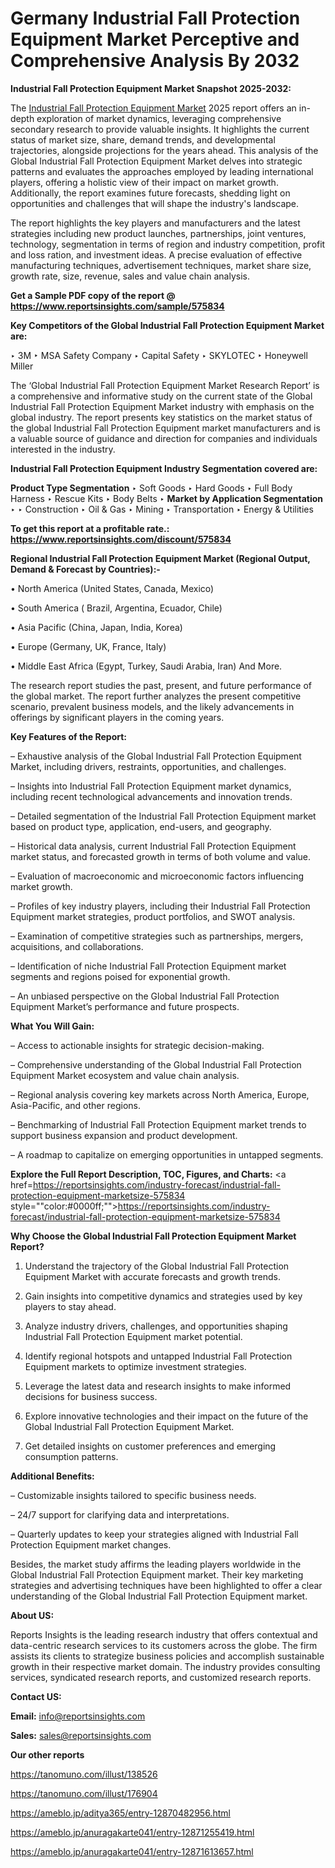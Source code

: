 # Germany Industrial Fall Protection Equipment Market Perceptive and Comprehensive Analysis By 2032

<strong>Industrial Fall Protection Equipment Market Snapshot 2025-2032:</strong>

The <a href=https://www.reportsinsights.com/sample/575834>Industrial Fall Protection Equipment Market</a> 2025 report offers an in-depth exploration of market dynamics, leveraging comprehensive secondary research to provide valuable insights. It highlights the current status of market size, share, demand trends, and developmental trajectories, alongside projections for the years ahead. This analysis of the Global Industrial Fall Protection Equipment Market delves into strategic patterns and evaluates the approaches employed by leading international players, offering a holistic view of their impact on market growth. Additionally, the report examines future forecasts, shedding light on opportunities and challenges that will shape the industry's landscape.

The report highlights the key players and manufacturers and the latest strategies including new product launches, partnerships, joint ventures, technology, segmentation in terms of region and industry competition, profit and loss ration, and investment ideas. A precise evaluation of effective manufacturing techniques, advertisement techniques, market share size, growth rate, size, revenue, sales and value chain analysis.

<strong>Get a Sample PDF copy of the report @ <a href=https://www.reportsinsights.com/sample/575834 style=color:#0000ff;>https://www.reportsinsights.com/sample/575834</a></strong>

<strong>Key Competitors of the Global Industrial Fall Protection Equipment Market are:</strong>

‣ 3M
‣ MSA Safety Company
‣ Capital Safety
‣ SKYLOTEC
‣ Honeywell Miller

The ‘Global Industrial Fall Protection Equipment Market Research Report’ is a comprehensive and informative study on the current state of the Global Industrial Fall Protection Equipment Market industry with emphasis on the global industry. The report presents key statistics on the market status of the global Industrial Fall Protection Equipment market manufacturers and is a valuable source of guidance and direction for companies and individuals interested in the industry.

<strong>Industrial Fall Protection Equipment Industry Segmentation covered are:</strong>

<strong>Product Type Segmentation</strong>
‣
Soft Goods
‣ Hard Goods
‣ Full Body Harness
‣ Rescue Kits
‣ Body Belts
‣ 
<strong>Market by Application Segmentation</strong>
‣
‣  Construction
‣ Oil & Gas
‣ Mining
‣ Transportation
‣ Energy & Utilities

<strong>To get this report at a profitable rate.: <a href=https://www.reportsinsights.com/discount/575834 style=color:#0000ff;>https://www.reportsinsights.com/discount/575834</a></strong>

<strong>Regional Industrial Fall Protection Equipment Market (Regional Output, Demand &amp; Forecast by Countries):-</strong>

• North America (United States, Canada, Mexico)

• South America ( Brazil, Argentina, Ecuador, Chile)

• Asia Pacific (China, Japan, India, Korea)

• Europe (Germany, UK, France, Italy)

• Middle East Africa (Egypt, Turkey, Saudi Arabia, Iran) And More.

The research report studies the past, present, and future performance of the global market. The report further analyzes the present competitive scenario, prevalent business models, and the likely advancements in offerings by significant players in the coming years.

<strong>Key Features of the Report:</strong>

– Exhaustive analysis of the Global Industrial Fall Protection Equipment Market, including drivers, restraints, opportunities, and challenges.

– Insights into Industrial Fall Protection Equipment market dynamics, including recent technological advancements and innovation trends.

– Detailed segmentation of the Industrial Fall Protection Equipment market based on product type, application, end-users, and geography.

– Historical data analysis, current Industrial Fall Protection Equipment market status, and forecasted growth in terms of both volume and value.

– Evaluation of macroeconomic and microeconomic factors influencing market growth.

– Profiles of key industry players, including their Industrial Fall Protection Equipment market strategies, product portfolios, and SWOT analysis.

– Examination of competitive strategies such as partnerships, mergers, acquisitions, and collaborations.

– Identification of niche Industrial Fall Protection Equipment market segments and regions poised for exponential growth.

– An unbiased perspective on the Global Industrial Fall Protection Equipment Market’s performance and future prospects.

<strong>What You Will Gain:</strong>

– Access to actionable insights for strategic decision-making.

– Comprehensive understanding of the Global Industrial Fall Protection Equipment Market ecosystem and value chain analysis.

– Regional analysis covering key markets across North America, Europe, Asia-Pacific, and other regions.

– Benchmarking of Industrial Fall Protection Equipment market trends to support business expansion and product development.

– A roadmap to capitalize on emerging opportunities in untapped segments.

<strong>Explore the Full Report Description, TOC, Figures, and Charts:</strong>
<a href=https://reportsinsights.com/industry-forecast/industrial-fall-protection-equipment-marketsize-575834 style=""color:#0000ff;"">https://reportsinsights.com/industry-forecast/industrial-fall-protection-equipment-marketsize-575834</a>

<strong>Why Choose the Global Industrial Fall Protection Equipment Market Report?</strong>

1. Understand the trajectory of the Global Industrial Fall Protection Equipment Market with accurate forecasts and growth trends.

2. Gain insights into competitive dynamics and strategies used by key players to stay ahead.

3. Analyze industry drivers, challenges, and opportunities shaping Industrial Fall Protection Equipment market potential.

4. Identify regional hotspots and untapped Industrial Fall Protection Equipment markets to optimize investment strategies.

5. Leverage the latest data and research insights to make informed decisions for business success.

6. Explore innovative technologies and their impact on the future of the Global Industrial Fall Protection Equipment Market.

7. Get detailed insights on customer preferences and emerging consumption patterns.

<strong>Additional Benefits:</strong>

– Customizable insights tailored to specific business needs.

– 24/7 support for clarifying data and interpretations.

– Quarterly updates to keep your strategies aligned with Industrial Fall Protection Equipment market changes.

Besides, the market study affirms the leading players worldwide in the Global Industrial Fall Protection Equipment market. Their key marketing strategies and advertising techniques have been highlighted to offer a clear understanding of the Global Industrial Fall Protection Equipment market.

<strong><strong>About US</strong>:</strong>

Reports Insights is the leading research industry that offers contextual and data-centric research services to its customers across the globe. The firm assists its clients to strategize business policies and accomplish sustainable growth in their respective market domain. The industry provides consulting services, syndicated research reports, and customized research reports.

<strong>Contact US:</strong>

<p class=><b>Email:</b> <a href=mailto:info@reportsinsights.com>info@reportsinsights.com</a></p>
<p class=><b>Sales:</b> <a href=mailto:sales@reportsinsights.com>sales@reportsinsights.com</a></p>

<strong>Our other reports</strong>

<a href=https://tanomuno.com/illust/138526>https://tanomuno.com/illust/138526</a>

<a href=https://tanomuno.com/illust/176904>https://tanomuno.com/illust/176904</a>

<a href=https://ameblo.jp/aditya365/entry-12870482956.html>https://ameblo.jp/aditya365/entry-12870482956.html</a>

<a href=https://ameblo.jp/anuragakarte041/entry-12871255419.html>https://ameblo.jp/anuragakarte041/entry-12871255419.html</a>

<a href=https://ameblo.jp/anuragakarte041/entry-12871613657.html>https://ameblo.jp/anuragakarte041/entry-12871613657.html</a>
